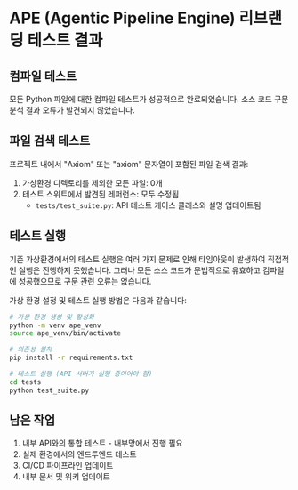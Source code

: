 # APE (Agentic Pipeline Engine) 리브랜딩 테스트 결과

## 컴파일 테스트

모든 Python 파일에 대한 컴파일 테스트가 성공적으로 완료되었습니다. 소스 코드 구문 분석 결과 오류가 발견되지 않았습니다.

## 파일 검색 테스트

프로젝트 내에서 "Axiom" 또는 "axiom" 문자열이 포함된 파일 검색 결과:

1. 가상환경 디렉토리를 제외한 모든 파일: 0개
2. 테스트 스위트에서 발견된 레퍼런스: 모두 수정됨
   - `tests/test_suite.py`: API 테스트 케이스 클래스와 설명 업데이트됨

## 테스트 실행

기존 가상환경에서의 테스트 실행은 여러 가지 문제로 인해 타임아웃이 발생하여 직접적인 실행은 진행하지 못했습니다. 그러나 모든 소스 코드가 문법적으로 유효하고 컴파일에 성공했으므로 구문 관련 오류는 없습니다.

가상 환경 설정 및 테스트 실행 방법은 다음과 같습니다:

```bash
# 가상 환경 생성 및 활성화
python -m venv ape_venv
source ape_venv/bin/activate

# 의존성 설치
pip install -r requirements.txt

# 테스트 실행 (API 서버가 실행 중이어야 함)
cd tests
python test_suite.py
```

## 남은 작업

1. 내부 API와의 통합 테스트 - 내부망에서 진행 필요
2. 실제 환경에서의 엔드투엔드 테스트
3. CI/CD 파이프라인 업데이트
4. 내부 문서 및 위키 업데이트